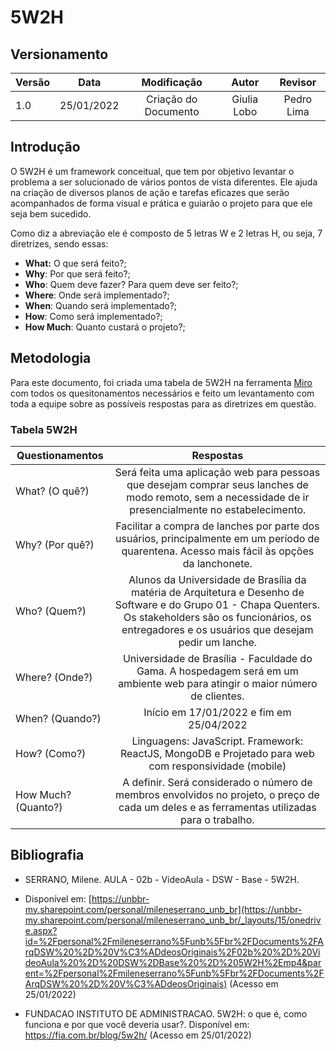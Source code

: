 # 5W2H

## Versionamento

| Versão | Data       | Modificação          | Autor                        |Revisor|
| ------ | :--------: | :------------------: | :--------------------------: | :---: |
| 1.0    | 25/01/2022 | Criação do Documento |          Giulia Lobo         | Pedro Lima |

## Introdução

O 5W2H é um framework conceitual, que tem por objetivo levantar o problema a ser solucionado de vários pontos de vista diferentes. Ele ajuda na criação de diversos planos de ação e tarefas eficazes que serão acompanhados de forma visual e prática e guiarão o projeto para que ele seja bem sucedido.

Como diz a abreviação ele é composto de 5 letras W e 2 letras H, ou seja, 7 diretrizes, sendo essas:

- **What:** O que será feito?;
- **Why**: Por que será feito?;
- **Who**: Quem deve fazer? Para quem deve ser feito?;
- **Where**: Onde será implementado?;
- **When**: Quando será implementado?;
- **How**: Como será implementado?;
- **How Much**: Quanto custará o projeto?;

## Metodologia

Para este documento, foi criada uma tabela de 5W2H na ferramenta [Miro](http://miro.com/app/dashboard/) com todos os quesitonamentos necessários e feito um levantamento com toda a equipe sobre as possíveis respostas para as diretrizes em questão.

### Tabela 5W2H

| Questionamentos | Respostas |
| ------ | :--------: |
| What? (O quê?) | Será feita uma aplicação web para pessoas que desejam comprar seus lanches de modo remoto, sem a necessidade de ir presencialmente no estabelecimento. |
| Why? (Por quê?) | Facilitar a compra de lanches por parte dos usuários, principalmente em um período de quarentena. Acesso mais fácil às opções da lanchonete. |
| Who? (Quem?) | Alunos da Universidade de Brasília da matéria de Arquitetura e Desenho de Software e do Grupo 01 - Chapa Quenters. Os stakeholders são os funcionários, os entregadores e os usuários que desejam pedir um lanche. |
| Where? (Onde?) | Universidade de Brasília - Faculdade do Gama. A hospedagem será em um ambiente web para atingir o maior número de clientes. |
| When? (Quando?) | Início em 17/01/2022 e fim em 25/04/2022 |
| How? (Como?) | Linguagens: JavaScript. Framework: ReactJS, MongoDB e Projetado para web com responsividade (mobile) |
| How Much? (Quanto?) | A definir. Será considerado o número de membros envolvidos no projeto, o preço de cada um deles e as ferramentas utilizadas para o trabalho. |

## Bibliografia

* SERRANO, Milene. AULA - 02b - VídeoAula - DSW - Base - 5W2H. 
* Disponível em: [https://unbbr-my.sharepoint.com/personal/mileneserrano_unb_br](https://unbbr-my.sharepoint.com/personal/mileneserrano_unb_br/_layouts/15/onedrive.aspx?id=%2Fpersonal%2Fmileneserrano%5Funb%5Fbr%2FDocuments%2FArqDSW%20%2D%20V%C3%ADdeosOriginais%2F02b%20%2D%20VideoAula%20%2D%20DSW%2DBase%20%2D%205W2H%2Emp4&parent=%2Fpersonal%2Fmileneserrano%5Funb%5Fbr%2FDocuments%2FArqDSW%20%2D%20V%C3%ADdeosOriginais) (Acesso em 25/01/2022)

* FUNDACAO INSTITUTO DE ADMINISTRACAO. 5W2H: o que é, como funciona e por que você deveria usar?. Disponível em: https://fia.com.br/blog/5w2h/ (Acesso em 25/01/2022)